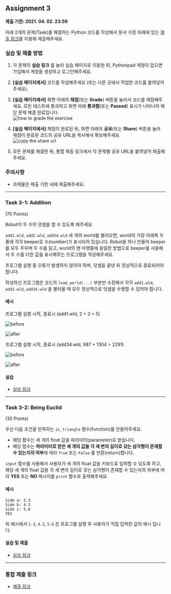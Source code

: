 ## Assignment 3
**제출 기한: 2021. 04. 02. 23:59**

아래 2개의 문제(Task)를 해결하는 Python 코드를 작성해서 문서 가장 아래에 있는 [제출 링크](https://docs.google.com/forms/d/e/1FAIpQLSdDyqNLvX3YW9owGy2blrFY9k9w1QG3CFIwm55FHrxUvmnhEQ/viewform?usp=sf_link)를 이용해 제출해주세요. 


### 실습 및 제출 방법

1. 각 문제의 **실습 링크** 를 눌러 실습 페이지로 이동한 뒤, Pythonpad 계정이 없으면 가입해서 계정을 생성하고 로그인해주세요. 
2. **[실습 페이지에서]** 코드를 작성해주세요 (또는 다른 곳에서 작업한 코드를 붙여넣어주세요).
3. **[실습 페이지에서]** 화면 아래의 **채점**(또는 **Grade**) 버튼을 눌러서 코드를 채점해주세요. 모든 테스트에 통과하고 화면 아래 **통과함**(또는 **Passed**) 표시가 나타나야 해당 문제 해결 완료입니다.\
  ![how to grade the exercise](/static/bat51501/assignments/images/grade_pass.png)

4. **[실습 페이지에서]** 채점이 완료된 뒤, 화면 아래의 **공유**(또는 **Share**) 버튼을 눌러 채점이 완료된 코드의 공유 URL을 복사해서 확보해주세요.\
  ![copy the share url](/static/bat51501/assignments/images/share_url.png)

5. 모든 문제를 해결한 뒤, 통합 제출 링크에서 각 문제별 공유 URL을 붙여넣어 제출해주세요.


### 주의사항

- 과제물은 제출 기한 내에 제출해주세요.

---------------------------------------

### Task 3-1: Addition
(70 Points)

Robot이 두 수의 덧셈을 할 수 있도록 해주세요.

`add1.wld`, `add2.wld`, `add34.wld` 세 개의 world를 불러오면, world의 가장 아래쪽 두 줄에 각각 beeper로 수(number)가 표시되어 있습니다. Robot을 하나 만들어 beeper를 모두 주우며 두 수를 읽고, world의 맨 아랫줄에 동일한 방법으로 beeper를 사용해서 두 수를 더한 값을 표시해주는 프로그램을 작성해주세요.

프로그램 실행 중 오류가 발생하지 않아야 하며, 덧셈을 끝낸 뒤 정상적으로 종료되어야 합니다.

작성하신 프로그램은 코드의 `load_world(...)` 부분만 수정해서 각각 `add1.wld`, `add2.wld`, `add34.wld` 을 불러올 때 모두 정상적으로 덧셈을 수행할 수 있어야 합니다.

#### 예시

프로그램 실행 시작, 종료시 (add1.wld, 2 + 3 = 5)

![before](/static/bat51501/assignments/images/03_add1_before.png)

![after](/static/bat51501/assignments/images/03_add1_after.png)

프로그램 실행 시작, 종료시 (add34.wld, 987 + 1304 = 2291)

![before](/static/bat51501/assignments/images/03_add34_before.png)

![after](/static/bat51501/assignments/images/03_add34_after.png)

#### 실습

- [실습 링크](https://www.pythonpad.co/pads/d7ozcv2z45zfbv4e/exercise)

---------------------------------------

### Task 3-2: Being Euclid
(30 Points)

우선 다음 조건을 만족하는 `is_triangle` 함수(function)를 만들어주세요.

- 해당 함수는 세 개의 float 값을 파라미터(parameter)로 받습니다.
- 해당 함수는 **파라미터로 받은 세 개의 값을 각 세 변의 길이로 갖는 삼각형이 존재할 수 있는지의 여부**에 따라 `True` 또는 `False` 를 반환(return)합니다.

`input` 함수를 사용해서 사용자가 세 개의 float 값을 키보드로 입력할 수 있도록 하고, 해당 세 개의 float 값을 각 세 변의 길이로 갖는 삼각형이 존재할 수 있는지의 여부에 따라 **YES** 또는 **NO** 메시지를 `print` 함수로 출력해주세요. 

#### 예시

```
Side a: 2.3
Side b: 4.3
Side c: 5.6
YES
```

위 예시에서 `2.3`, `4.3`, `5.6` 은 프로그램 실행 후 사용자가 직접 입력한 값의 예시 입니다.

#### 실습 및 제출

- [실습 링크](https://www.pythonpad.co/pads/v85oc9g7i0l64s2h/exercise)

---------------------------------------

### 통합 제출 링크

- [제출 링크](https://docs.google.com/forms/d/e/1FAIpQLSdDyqNLvX3YW9owGy2blrFY9k9w1QG3CFIwm55FHrxUvmnhEQ/viewform?usp=sf_link)